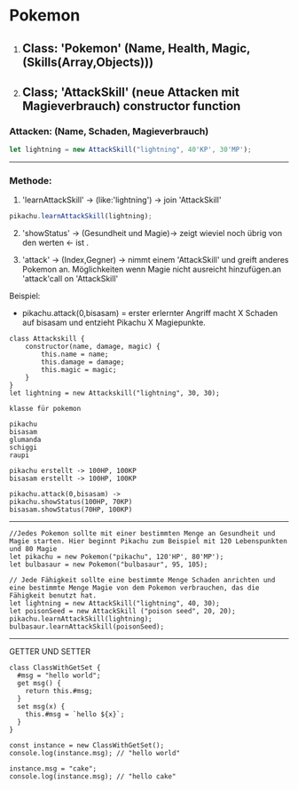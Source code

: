 # Pokemon

1. ## Class: 'Pokemon' (Name, Health, Magic,(Skills(Array,Objects)))
2. ## Class; 'AttackSkill' (neue Attacken mit Magieverbrauch) constructor function
### Attacken: (Name, Schaden, Magieverbrauch)
```js
let lightning = new AttackSkill("lightning", 40'KP', 30'MP');
```
-------------------------------
### Methode: 
1. 'learnAttackSkill' -> (like:'lightning') -> join 'AttackSkill'
```js
pikachu.learnAttackSkill(lightning);
```

2. 'showStatus' -> (Gesundheit und Magie)-> zeigt wieviel noch übrig von den werten <- ist .

3. 'attack' -> (Index,Gegner) -> nimmt einem 'AttackSkill' und greift anderes Pokemon an. Möglichkeiten wenn Magie nicht ausreicht hinzufügen.an
'attack'call on 'AttackSkill'


Beispiel:

- pikachu.attack(0,bisasam) = erster erlernter Angriff macht X Schaden auf bisasam und entzieht Pikachu X Magiepunkte.

```JS
class Attackskill {
    constructor(name, damage, magic) {
        this.name = name;
        this.damage = damage;
        this.magic = magic;
    }
}
let lightning = new Attackskill("lightning", 30, 30);

klasse für pokemon

pikachu
bisasam
glumanda
schiggi
raupi

pikachu erstellt -> 100HP, 100KP
bisasam erstellt -> 100HP, 100KP

pikachu.attack(0,bisasam) -> 
pikachu.showStatus(100HP, 70KP)
bisasam.showStatus(70HP, 100KP)
```
----------------------------------
```JS
//Jedes Pokemon sollte mit einer bestimmten Menge an Gesundheit und Magie starten. Hier beginnt Pikachu zum Beispiel mit 120 Lebenspunkten und 80 Magie
let pikachu = new Pokemon("pikachu", 120'HP', 80'MP');
let bulbasaur = new Pokemon("bulbasaur", 95, 105);

// Jede Fähigkeit sollte eine bestimmte Menge Schaden anrichten und eine bestimmte Menge Magie von dem Pokemon verbrauchen, das die Fähigkeit benutzt hat.
let lightning = new AttackSkill("lightning", 40, 30);
let poisonSeed = new AttackSkill ("poison seed", 20, 20);
pikachu.learnAttackSkill(lightning);
bulbasaur.learnAttackSkill(poisonSeed);
```
------------------------------
GETTER UND SETTER
```JS
class ClassWithGetSet {
  #msg = "hello world";
  get msg() {
    return this.#msg;
  }
  set msg(x) {
    this.#msg = `hello ${x}`;
  }
}

const instance = new ClassWithGetSet();
console.log(instance.msg); // "hello world"

instance.msg = "cake";
console.log(instance.msg); // "hello cake"
```